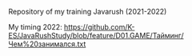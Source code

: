 Repository of my training Javarush (2021-2022)

My timing 2022: https://github.com/K-ES/JavaRushStudy/blob/feature/D01.GAME/Тайминг/Чем%20занимался.txt
